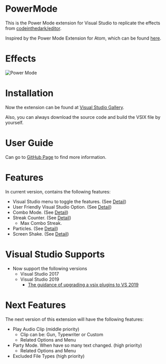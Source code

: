 ﻿# PowerMode
This is the Power Mode extension for Visual Studio to replicate the effects from [codeinthedark/editor](https://github.com/codeinthedark/editor).

Inspired by the Power Mode Extension for Atom, which can be found [here](https://atom.io/packages/activate-power-mode).

# Effects
![Power Mode](PowerMode.gif)

# Installation
Now the extension can be found at [Visual Studio Gallery](https://marketplace.visualstudio.com/items?itemName=BigEgg.PowerMode).

Also, you can always download the source code and build the VSIX file by yourself.

# User Guide
Can go to [GitHub Page](https://bigeggtools.github.io/PowerMode/) to find more information.

# Features
In current version, contains the following features:
* Visual Studio menu to toggle the features. (See [Detail](https://bigeggtools.github.io/PowerMode/menu/))
* User Friendly Visual Studio Option. (See [Detail](https://bigeggtools.github.io/PowerMode/options/))
* Combo Mode. (See [Detail](https://bigeggtools.github.io/PowerMode/combomode/))
* Streak Counter. (See [Detail](https://bigeggtools.github.io/PowerMode/streakcounter/))
  + Max Combo Streak.
* Particles. (See [Detail](https://bigeggtools.github.io/PowerMode/particles/))
* Screen Shake. (See [Detail](https://bigeggtools.github.io/PowerMode/screenshake/))

# Visual Studio Supports
* Now support the following versions
  + Visual Studio 2017
  + Visual Studio 2019
    - [The guidance of upgrading a vsix plugins to VS 2019](https://madskristensen.net/blog/how-to-upgrade-extensions-to-support-visual-studio-2019/)

# Next Features
The next version of this extension will have the following features:

* Play Audio Clip (middle priority)
  + Clip can be: Gun, Typewriter or Custom
  + Related Options and Menu
* Party Mode. When have so many text changed. (high priority)
  + Related Options and Menu
* Excluded File Types (high priority)
